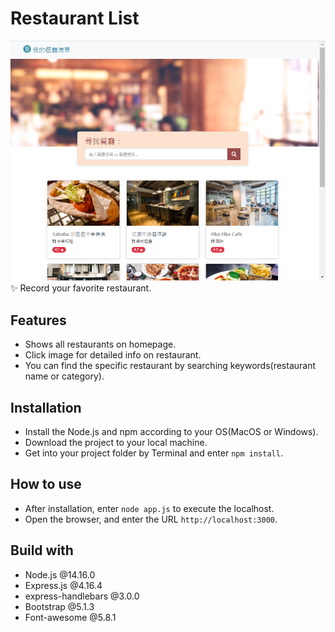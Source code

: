# Restaurant List
![image](https://github.com/AlvinLee66/Restaurant-List/blob/main/Restaurant-List.png)
<br>
:sparkles: Record your favorite restaurant.  

## Features  
* Shows all restaurants on homepage.  
* Click image for detailed info on restaurant.  
* You can find the specific restaurant by searching keywords(restaurant name or category).

## Installation
* Install the Node.js and npm according to your OS(MacOS or Windows).
* Download the project to your local machine.
* Get into your project folder by Terminal and enter `npm install`.

## How to use
* After installation, enter `node app.js` to execute the localhost.
* Open the browser, and enter the URL `http://localhost:3000`.

## Build with
* Node.js @14.16.0
* Express.js @4.16.4
* express-handlebars @3.0.0
* Bootstrap @5.1.3
* Font-awesome @5.8.1
